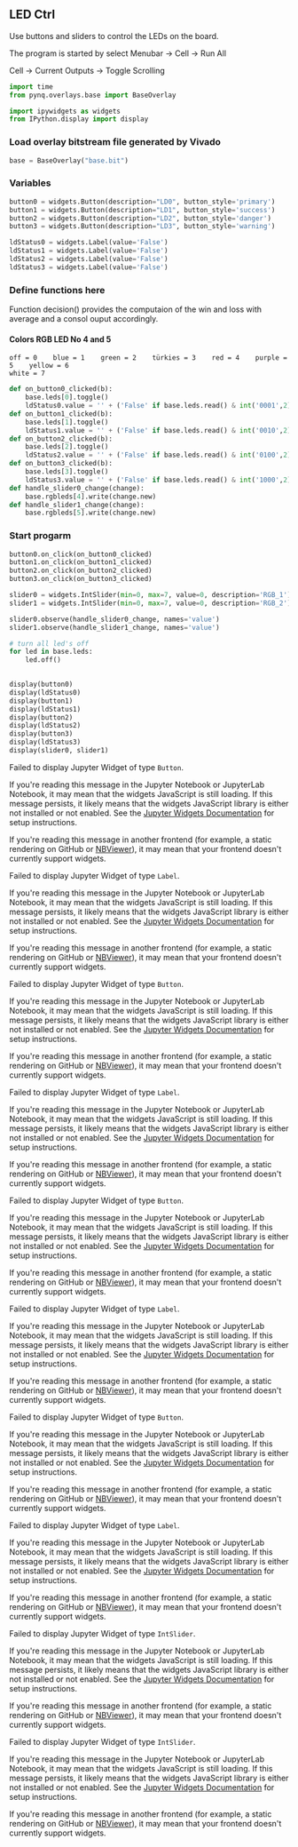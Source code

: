 
## LED Ctrl

Use buttons and sliders to control the LEDs on the board.

The program is started by select Menubar -> Cell -> Run All

Cell -> Current Outputs -> Toggle Scrolling
   


```python
import time
from pynq.overlays.base import BaseOverlay

import ipywidgets as widgets
from IPython.display import display


```



### Load overlay bitstream file generated by Vivado


```python
base = BaseOverlay("base.bit")
```

### Variables


```python
button0 = widgets.Button(description="LD0", button_style='primary')
button1 = widgets.Button(description="LD1", button_style='success')
button2 = widgets.Button(description="LD2", button_style='danger')
button3 = widgets.Button(description="LD3", button_style='warning')

ldStatus0 = widgets.Label(value='False')
ldStatus1 = widgets.Label(value='False')
ldStatus2 = widgets.Label(value='False')
ldStatus3 = widgets.Label(value='False')


```

### Define functions here
Function decision() provides the computaion of the win and loss with average and a consol ouput accordingly.
#### Colors RGB LED No 4 and 5
    off = 0    blue = 1    green = 2    türkies = 3    red = 4    purple = 5    yellow = 6
    white = 7



```python
def on_button0_clicked(b):
    base.leds[0].toggle()
    ldStatus0.value = '' + ('False' if base.leds.read() & int('0001',2) == 0 else 'True')
def on_button1_clicked(b):
    base.leds[1].toggle()
    ldStatus1.value = '' + ('False' if base.leds.read() & int('0010',2) == 0 else 'True')
def on_button2_clicked(b):
    base.leds[2].toggle()
    ldStatus2.value = '' + ('False' if base.leds.read() & int('0100',2) == 0 else 'True')
def on_button3_clicked(b):
    base.leds[3].toggle()
    ldStatus3.value = '' + ('False' if base.leds.read() & int('1000',2) == 0 else 'True')
def handle_slider0_change(change):
    base.rgbleds[4].write(change.new)
def handle_slider1_change(change):
    base.rgbleds[5].write(change.new)
```

### Start progarm


```python
button0.on_click(on_button0_clicked)
button1.on_click(on_button1_clicked)
button2.on_click(on_button2_clicked)
button3.on_click(on_button3_clicked)

slider0 = widgets.IntSlider(min=0, max=7, value=0, description='RGB_1')
slider1 = widgets.IntSlider(min=0, max=7, value=0, description='RGB_2')

slider0.observe(handle_slider0_change, names='value')
slider1.observe(handle_slider1_change, names='value')

# turn all led's off
for led in base.leds:
    led.off()    

    
display(button0)
display(ldStatus0)
display(button1)
display(ldStatus1)
display(button2)
display(ldStatus2)
display(button3)
display(ldStatus3)
display(slider0, slider1)
```


<p>Failed to display Jupyter Widget of type <code>Button</code>.</p>
<p>
  If you're reading this message in the Jupyter Notebook or JupyterLab Notebook, it may mean
  that the widgets JavaScript is still loading. If this message persists, it
  likely means that the widgets JavaScript library is either not installed or
  not enabled. See the <a href="https://ipywidgets.readthedocs.io/en/stable/user_install.html">Jupyter
  Widgets Documentation</a> for setup instructions.
</p>
<p>
  If you're reading this message in another frontend (for example, a static
  rendering on GitHub or <a href="https://nbviewer.jupyter.org/">NBViewer</a>),
  it may mean that your frontend doesn't currently support widgets.
</p>




<p>Failed to display Jupyter Widget of type <code>Label</code>.</p>
<p>
  If you're reading this message in the Jupyter Notebook or JupyterLab Notebook, it may mean
  that the widgets JavaScript is still loading. If this message persists, it
  likely means that the widgets JavaScript library is either not installed or
  not enabled. See the <a href="https://ipywidgets.readthedocs.io/en/stable/user_install.html">Jupyter
  Widgets Documentation</a> for setup instructions.
</p>
<p>
  If you're reading this message in another frontend (for example, a static
  rendering on GitHub or <a href="https://nbviewer.jupyter.org/">NBViewer</a>),
  it may mean that your frontend doesn't currently support widgets.
</p>




<p>Failed to display Jupyter Widget of type <code>Button</code>.</p>
<p>
  If you're reading this message in the Jupyter Notebook or JupyterLab Notebook, it may mean
  that the widgets JavaScript is still loading. If this message persists, it
  likely means that the widgets JavaScript library is either not installed or
  not enabled. See the <a href="https://ipywidgets.readthedocs.io/en/stable/user_install.html">Jupyter
  Widgets Documentation</a> for setup instructions.
</p>
<p>
  If you're reading this message in another frontend (for example, a static
  rendering on GitHub or <a href="https://nbviewer.jupyter.org/">NBViewer</a>),
  it may mean that your frontend doesn't currently support widgets.
</p>




<p>Failed to display Jupyter Widget of type <code>Label</code>.</p>
<p>
  If you're reading this message in the Jupyter Notebook or JupyterLab Notebook, it may mean
  that the widgets JavaScript is still loading. If this message persists, it
  likely means that the widgets JavaScript library is either not installed or
  not enabled. See the <a href="https://ipywidgets.readthedocs.io/en/stable/user_install.html">Jupyter
  Widgets Documentation</a> for setup instructions.
</p>
<p>
  If you're reading this message in another frontend (for example, a static
  rendering on GitHub or <a href="https://nbviewer.jupyter.org/">NBViewer</a>),
  it may mean that your frontend doesn't currently support widgets.
</p>




<p>Failed to display Jupyter Widget of type <code>Button</code>.</p>
<p>
  If you're reading this message in the Jupyter Notebook or JupyterLab Notebook, it may mean
  that the widgets JavaScript is still loading. If this message persists, it
  likely means that the widgets JavaScript library is either not installed or
  not enabled. See the <a href="https://ipywidgets.readthedocs.io/en/stable/user_install.html">Jupyter
  Widgets Documentation</a> for setup instructions.
</p>
<p>
  If you're reading this message in another frontend (for example, a static
  rendering on GitHub or <a href="https://nbviewer.jupyter.org/">NBViewer</a>),
  it may mean that your frontend doesn't currently support widgets.
</p>




<p>Failed to display Jupyter Widget of type <code>Label</code>.</p>
<p>
  If you're reading this message in the Jupyter Notebook or JupyterLab Notebook, it may mean
  that the widgets JavaScript is still loading. If this message persists, it
  likely means that the widgets JavaScript library is either not installed or
  not enabled. See the <a href="https://ipywidgets.readthedocs.io/en/stable/user_install.html">Jupyter
  Widgets Documentation</a> for setup instructions.
</p>
<p>
  If you're reading this message in another frontend (for example, a static
  rendering on GitHub or <a href="https://nbviewer.jupyter.org/">NBViewer</a>),
  it may mean that your frontend doesn't currently support widgets.
</p>




<p>Failed to display Jupyter Widget of type <code>Button</code>.</p>
<p>
  If you're reading this message in the Jupyter Notebook or JupyterLab Notebook, it may mean
  that the widgets JavaScript is still loading. If this message persists, it
  likely means that the widgets JavaScript library is either not installed or
  not enabled. See the <a href="https://ipywidgets.readthedocs.io/en/stable/user_install.html">Jupyter
  Widgets Documentation</a> for setup instructions.
</p>
<p>
  If you're reading this message in another frontend (for example, a static
  rendering on GitHub or <a href="https://nbviewer.jupyter.org/">NBViewer</a>),
  it may mean that your frontend doesn't currently support widgets.
</p>




<p>Failed to display Jupyter Widget of type <code>Label</code>.</p>
<p>
  If you're reading this message in the Jupyter Notebook or JupyterLab Notebook, it may mean
  that the widgets JavaScript is still loading. If this message persists, it
  likely means that the widgets JavaScript library is either not installed or
  not enabled. See the <a href="https://ipywidgets.readthedocs.io/en/stable/user_install.html">Jupyter
  Widgets Documentation</a> for setup instructions.
</p>
<p>
  If you're reading this message in another frontend (for example, a static
  rendering on GitHub or <a href="https://nbviewer.jupyter.org/">NBViewer</a>),
  it may mean that your frontend doesn't currently support widgets.
</p>




<p>Failed to display Jupyter Widget of type <code>IntSlider</code>.</p>
<p>
  If you're reading this message in the Jupyter Notebook or JupyterLab Notebook, it may mean
  that the widgets JavaScript is still loading. If this message persists, it
  likely means that the widgets JavaScript library is either not installed or
  not enabled. See the <a href="https://ipywidgets.readthedocs.io/en/stable/user_install.html">Jupyter
  Widgets Documentation</a> for setup instructions.
</p>
<p>
  If you're reading this message in another frontend (for example, a static
  rendering on GitHub or <a href="https://nbviewer.jupyter.org/">NBViewer</a>),
  it may mean that your frontend doesn't currently support widgets.
</p>




<p>Failed to display Jupyter Widget of type <code>IntSlider</code>.</p>
<p>
  If you're reading this message in the Jupyter Notebook or JupyterLab Notebook, it may mean
  that the widgets JavaScript is still loading. If this message persists, it
  likely means that the widgets JavaScript library is either not installed or
  not enabled. See the <a href="https://ipywidgets.readthedocs.io/en/stable/user_install.html">Jupyter
  Widgets Documentation</a> for setup instructions.
</p>
<p>
  If you're reading this message in another frontend (for example, a static
  rendering on GitHub or <a href="https://nbviewer.jupyter.org/">NBViewer</a>),
  it may mean that your frontend doesn't currently support widgets.
</p>


